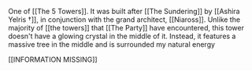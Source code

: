 One of [[The 5 Towers]]. It was built after [[The Sundering]] by [[Ashira Yelris †]], in conjunction with the grand architect, [[Niaross]]. Unlike the majority of [[the towers]] that [[The Party]] have encountered, this tower doesn't have a glowing crystal in the middle of it. Instead, it features a massive tree in the middle and is surrounded my natural energy 

[[INFORMATION MISSING]]